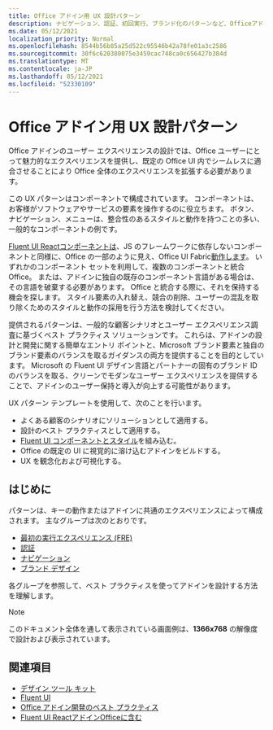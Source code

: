 ```yaml
---
title: Office アドイン用 UX 設計パターン
description: ナビゲーション、認証、初回実行、ブランド化のパターンなど、Officeアドインの UI デザイン パターンの概要を確認します。
ms.date: 05/12/2021
localization_priority: Normal
ms.openlocfilehash: 8544b56b85a25d522c95546b42a78fe01a3c2586
ms.sourcegitcommit: 30f6c620380075e3459cac748ca0c656427b384d
ms.translationtype: MT
ms.contentlocale: ja-JP
ms.lasthandoff: 05/12/2021
ms.locfileid: "52330109"
---
```

# <a name="ux-design-patterns-for-office-add-ins"></a>Office アドイン用 UX 設計パターン

Office アドインのユーザー エクスペリエンスの設計では、Office ユーザーにとって魅力的なエクスペリエンスを提供し、既定の Office UI 内でシームレスに適合させることにより Office 全体のエクスペリエンスを拡張する必要があります。  

この UX パターンはコンポーネントで構成されています。 コンポーネントは、お客様がソフトウェアやサービスの要素を操作するのに役立ちます。 ボタン、ナビゲーション、メニューは、整合性のあるスタイルと動作を持つことの多い、一般的なコンポーネントの例です。

[Fluent UI Reactコンポーネントは](using-office-ui-fabric-react.md)、JS のフレームワークに依存しないコンポーネントと同様に、Office の一部のように見え、Office UI Fabric[動作します](fabric-core.md)。 いずれかのコンポーネント セットを利用して、複数のコンポーネントと統合Office。 または、アドインに独自の既存のコンポーネント言語がある場合は、その言語を破棄する必要があります。 Office と統合する際に、それを保持する機会を探します。 スタイル要素の入れ替え、競合の削除、ユーザーの混乱を取り除くためのスタイルと動作の採用を行う方法を検討してください。

提供されるパターンは、一般的な顧客シナリオとユーザー エクスペリエンス調査に基づくベスト プラクティス ソリューションです。 これらは、アドインの設計と開発に関する簡単なエントリ ポイントと、Microsoft ブランド要素と独自のブランド要素のバランスを取るガイダンスの両方を提供することを目的としています。 Microsoft の Fluent UI デザイン言語とパートナーの固有のブランド ID のバランスを取る、クリーンでモダンなユーザー エクスペリエンスを提供することで、アドインのユーザー保持と導入が向上する可能性があります。

UX パターン テンプレートを使用して、次のことを行います。

* よくある顧客のシナリオにソリューションとして適用する。
* 設計のベスト プラクティスとして適用する。
* [Fluent UI コンポーネントとスタイル](https://developer.microsoft.com/fluentui#/get-started)を組み込む。
* Office の既定の UI に視覚的に溶け込むアドインをビルドする。
* UX を観念化および可視化する。

## <a name="getting-started"></a>はじめに

パターンは、キーの動作またはアドインに共通のエクスペリエンスによって構成されます。 主なグループは次のとおりです。

* [最初の実行エクスペリエンス (FRE)](../design/first-run-experience-patterns.md)
* [認証](../design/authentication-patterns.md)
* [ナビゲーション](../design/navigation-patterns.md)
* [ブランド デザイン](../design/branding-patterns.md)

各グループを参照して、ベスト プラクティスを使ってアドインを設計する方法を理解します。

> [!NOTE]
> このドキュメント全体を通して表示されている画面例は、**1366x768** の解像度で設計および表示されています。

## <a name="see-also"></a>関連項目

* [デザイン ツール キット](design-toolkits.md)
* [Fluent UI](https://developer.microsoft.com/fluentui#)
* [Office アドイン開発のベスト プラクティス](../concepts/add-in-development-best-practices.md)
* [Fluent UI ReactアドインOfficeに含む](using-office-ui-fabric-react.md)
